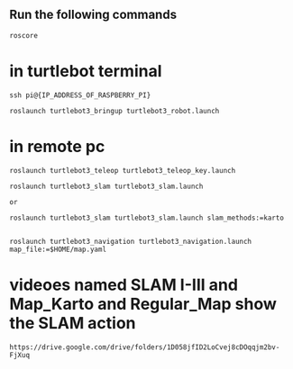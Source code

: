 

## Run the following commands

	roscore

# in turtlebot terminal

	ssh pi@{IP_ADDRESS_OF_RASPBERRY_PI}

	roslaunch turtlebot3_bringup turtlebot3_robot.launch

# in remote pc

	roslaunch turtlebot3_teleop turtlebot3_teleop_key.launch

	roslaunch turtlebot3_slam turtlebot3_slam.launch

	or

	roslaunch turtlebot3_slam turtlebot3_slam.launch slam_methods:=karto


	roslaunch turtlebot3_navigation turtlebot3_navigation.launch map_file:=$HOME/map.yaml


# videoes named SLAM I-III and Map_Karto and Regular_Map show the SLAM action

	https://drive.google.com/drive/folders/1D058jfID2LoCvej8cDOqqjm2bv-FjXuq
	



